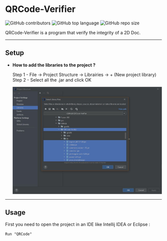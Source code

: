 # QRCode-Verifier

![GitHub contributors](https://img.shields.io/github/contributors/jesa974/QRCode-Verifier?color=green&style=flat-square)
![GitHub top language](https://img.shields.io/github/languages/top/jesa974/QRCode-Verifier?color=orange&label=Java&style=flat-square)
![GitHub repo size](https://img.shields.io/github/repo-size/jesa974/QRCode-Verifier?label=project%20size&style=flat-square&color=lightgrey)

QRCode-Verifier is a program that verify the integrity of a 2D Doc.

---
## Setup

* **How to add the libraries to the project ?**

    Step 1 - File -> Project Structure -> Librairies -> + (New project library)
    Step 2 - Select all the .jar and click OK

    ![alt text](https://github.com/jesa974/QRCode-Verifier/blob/master/readme_img.jpg)

---
## Usage

First you need to open the project in an IDE like Intellij IDEA or Eclipse :
```
Run "QRCode"
```
